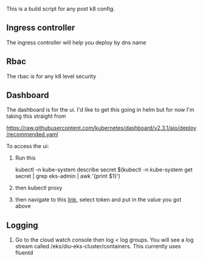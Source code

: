 
This is a build script for any post k8 config.  

## Ingress controller

The ingress controller will help you deploy by dns name  

## Rbac

The rbac is for any k8 level security  

## Dashboard

The dashboard is for the ui.  I'd like to get this going in helm but for now I'm taking this straight from 

https://raw.githubusercontent.com/kubernetes/dashboard/v2.3.1/aio/deploy/recommended.yaml

To access the ui:  

1. Run this  

    kubectl -n kube-system describe secret $(kubectl -n kube-system get secret | grep eks-admin | awk '{print $1}')

1. then kubectl proxy
1. then navigate to this [link](http://localhost:8001/api/v1/namespaces/kubernetes-dashboard/services/https:kubernetes-dashboard:/proxy/#/login), select token and put in the value you got above

## Logging

1. Go to the cloud watch console then log &lt; log groups.  You will see a log stream called /eks/diu-eks-cluster/containers.  This currently uses fluentd